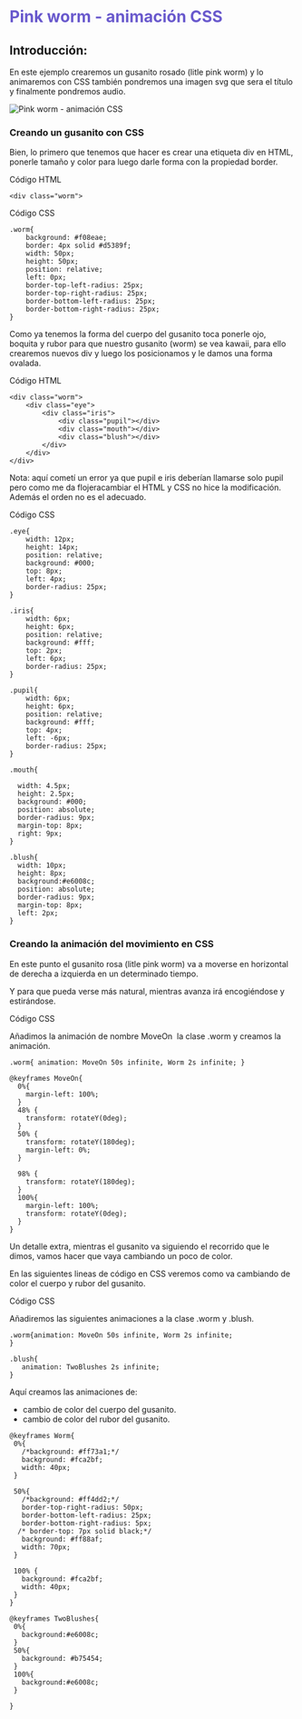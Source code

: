 # <span style="color:#6A5ACD"> Pink worm - animación CSS </span>

## Introducción:

En este ejemplo crearemos un gusanito rosado (litle pink worm) y lo animaremos con CSS también pondremos una imagen svg que sera el título  y finalmente pondremos audio.

![Pink worm - animación CSS](https://i.imgur.com/6LZIFVn.png)

### Creando un gusanito con CSS

Bien, lo primero que tenemos que hacer es crear una etiqueta div en HTML, ponerle tamaño y color para luego darle forma con la propiedad border.

Código HTML

`<div class="worm">`

Código CSS
```
.worm{
    background: #f08eae;
    border: 4px solid #d5389f;
    width: 50px;
    height: 50px;
    position: relative;
    left: 0px;
    border-top-left-radius: 25px;
    border-top-right-radius: 25px;
    border-bottom-left-radius: 25px;
    border-bottom-right-radius: 25px;
}
```

Como ya tenemos la forma del cuerpo del gusanito toca ponerle ojo, boquita y rubor para que nuestro gusanito (worm) se vea kawaii, para ello crearemos nuevos div y luego los posicionamos y le damos una forma ovalada.


Código HTML

```
<div class="worm">
    <div class="eye">
        <div class="iris">
            <div class="pupil"></div>
            <div class="mouth"></div>
            <div class="blush"></div>
        </div>
    </div>
</div>
```

Nota: aquí cometí un error ya que pupil e iris deberían llamarse solo pupil pero como me da flojeracambiar el HTML y CSS no hice la modificación. Además el orden no es el adecuado.
        
Código CSS

```
.eye{
    width: 12px;
    height: 14px;
    position: relative;
    background: #000;
    top: 8px;
    left: 4px;
    border-radius: 25px;
}

.iris{
    width: 6px;
    height: 6px;
    position: relative;
    background: #fff;
	top: 2px;
	left: 6px;
    border-radius: 25px;
}

.pupil{
    width: 6px;
    height: 6px;
    position: relative;
    background: #fff;
    top: 4px;
    left: -6px;
    border-radius: 25px;
}

.mouth{
  
  width: 4.5px;
  height: 2.5px;
  background: #000;
  position: absolute;
  border-radius: 9px;
  margin-top: 8px;
  right: 9px;
}

.blush{
  width: 10px;
  height: 8px;
  background:#e6008c;
  position: absolute;
  border-radius: 9px;
  margin-top: 8px;
  left: 2px;
}

```

### Creando la animación del movimiento en CSS

En este punto el gusanito rosa (litle pink worm) va a moverse en horizontal de derecha a izquierda en un determinado tiempo.

Y para que pueda verse más natural, mientras avanza irá encogiéndose y estirándose.


Código CSS

Añadimos la animación de nombre MoveOn  la clase .worm y creamos la animación.

`
.worm{
   animation: MoveOn 50s infinite, Worm 2s infinite;
}
`

```
@keyframes MoveOn{
  0%{
    margin-left: 100%;
  }
  48% {
  	transform: rotateY(0deg);
  }
  50% {
  	transform: rotateY(180deg);
  	margin-left: 0%;
  }
  
  98% {
  	transform: rotateY(180deg);
  }
  100%{
    margin-left: 100%;
    transform: rotateY(0deg);
  }
}
```

Un detalle extra, mientras el gusanito va siguiendo el recorrido que le dimos, vamos hacer que vaya cambiando un poco de color.

En las siguientes lineas de código en CSS veremos como va cambiando de color el cuerpo y rubor del gusanito.
 
 
 Código CSS
 
 Añadiremos las siguientes animaciones a la clase .worm y .blush.
 
 ```
 .worm{animation: MoveOn 50s infinite, Worm 2s infinite;
 }
 
 .blush{
    animation: TwoBlushes 2s infinite;
 }
 ```
 Aquí creamos las animaciones de:
 + cambio de color del cuerpo del gusanito.
 + cambio de color del rubor del gusanito.
 
 ```
 @keyframes Worm{
  0%{
  	/*background: #ff73a1;*/
    background: #fca2bf;
    width: 40px;
  }
  
  50%{
    /*background: #ff4dd2;*/
    border-top-right-radius: 50px;
    border-bottom-left-radius: 25px;
    border-bottom-right-radius: 5px;
   /* border-top: 7px solid black;*/
    background: #ff88af;
    width: 70px;
  }
  
  100% {
    background: #fca2bf;
  	width: 40px;
  }
}

@keyframes TwoBlushes{
  0%{
    background:#e6008c;
  }
  50%{
    background: #b75454;
  }
  100%{
    background:#e6008c;
  }
  
}
```
